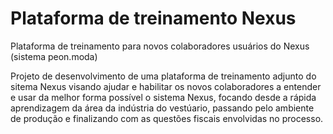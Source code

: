 # Plataforma de treinamento Nexus
Plataforma de treinamento para novos colaboradores usuários do Nexus (sistema peon.moda)

Projeto de desenvolvimento de uma plataforma de treinamento adjunto do sitema Nexus visando ajudar e habilitar os novos colaboradores
a entender e usar da melhor forma possível o sistema Nexus, focando desde a rápida aprendizagem da área da indústria do vestúario, passando pelo ambiente de produção
e finalizando com as questões fiscais envolvidas no processo.
